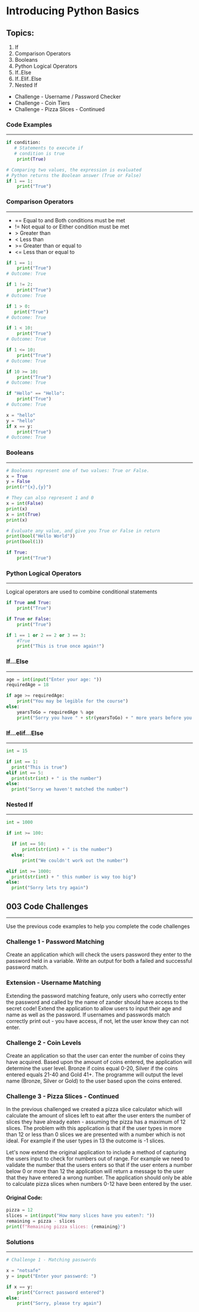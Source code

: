 # Introducing Python Basics

## Topics:

1. If
2. Comparison Operators
3. Booleans
4. Python Logical Operators
5. If..Else
6. If..Elif..Else
7. Nested If

* Challenge - Username / Password Checker
* Challenge - Coin Tiers
* Challenge - Pizza Slices - Continued

### Code Examples
---

```python
if condition:           
   # Statements to execute if
   # condition is true
    print(True)

# Comparing two values, the expression is evaluated
# Python returns the Boolean answer (True or False)
if 1 == 1:
    print("True")
```

### Comparison Operators
---
* == Equal to and Both conditions must be met
* != Not equal to or Either condition must be met
* \> Greater than
* < Less than
* \>= Greater than or equal to
* <= Less than or equal to

```python
if 1 == 1:
    print("True")
# Outcome: True

if 1 != 2:
    print("True")
# Outcome: True

if 1 > 0:
   print("True")
# Outcome: True

if 1 < 10:
    print("True")
# Outcome: True

if 1 <= 10:
    print("True")
# Outcome: True

if 10 >= 10:
    print("True")
# Outcome: True
```
```Python
if "Hello" == "Hello":
    print("True")
# Outcome: True
```
```Python
x = "hello"
y = "hello"
if x == y:
    print("True")
# Outcome: True
```
### Booleans
---
```python
# Booleans represent one of two values: True or False.
x = True
y = False
print(r"{x},{y}")
```
```python
# They can also represent 1 and 0
x = int(False)
print(x)
x = int(True)
print(x)
```
```python
# Evaluate any value, and give you True or False in return
print(bool("Hello World"))
print(bool(1))
```
```python
if True:
    print("True")
```

### Python Logical Operators
---
Logical operators are used to combine conditional statements

```python
if True and True:
    print("True")
```
```python
if True or False:
    print("True")
```
```python
if 1 == 1 or 2 == 2 or 3 == 3:
    #True
    print("This is true once again!")
```

### If...Else
---

```python
age = int(input("Enter your age: "))
requiredAge = 18

if age >= requiredAge:
	print("You may be legible for the course")
else: 
	yearsToGo = requiredAge % age
	print("Sorry you have " + str(yearsToGo) + " more years before you can start the course")
```

### If...elif...Else
---

```python
int = 15

if int == 1:
  print("This is true")
elif int == 5:
  print(str(int) + " is the number")
else: 
  print("Sorry we haven't matched the number")
```

### Nested If
---

```python
int = 1000

if int >= 100:

  if int == 50:
      print(str(int) + " is the number")
  else:
      print("We couldn't work out the number")

elif int >= 1000:
  print(str(int) + " this number is way too big")
else: 
  print("Sorry lets try again")
```
## 003 Code Challenges
---
Use the previous code examples to help you complete the code challenges
### **Challenge 1 - Password Matching**

Create an application which will check the users password they enter to the password held in a variable. Write an output for both a failed and successful password match.

### Extension - Username Matching

Extending the password matching feature, only users who correctly enter the password and called by the name of zander should have access to the secret code! Extend the application to allow users to input their age and name as well as the password. If usernames and passwords match correctly print out - you have access, if not, let the user know they can not enter.

### **Challenge 2 - Coin Levels**

Create an application so that the user can enter the number of coins they have acquired. Based upon the amount of coins entered, the application will determine the user level. Bronze if coins equal 0-20, Silver if the coins entered equals 21-40 and Gold 41+. The programme will output the level name (Bronze, Silver or Gold) to the user based upon the coins entered.

### **Challenge 3 - Pizza Slices - Continued**
In the previous challenged we created a pizza slice calculator which will calculate the amount of slices left to eat after the user enters the number of slices they have already eaten - assuming the pizza has a maximum of 12 slices. The problem with this application is that if the user types in more than 12 or less than 0 slices we are presented with a number which is not ideal. For example if the user types in 13 the outcome is -1 slices.

Let's now extend the original application to include a method of capturing the users input to check for numbers out of range. For example we need to validate the number that the users enters so that if the user enters a number below 0 or more than 12 the application will return a message to the user that they have entered a wrong number. The application should only be able to calculate pizza slices when numbers 0-12 have been entered by the user.

#### Original Code:

```python
pizza = 12
slices = int(input("How many slices have you eaten?: "))
remaining = pizza - slices
print(f"Remaining pizza slices: {remaining}")
```

### Solutions
---

```python
# Challenge 1 - Matching passwords

x = "notsafe"
y = input("Enter your password: ")

if x == y:
	print("Correct password entered")
else: 
    print("Sorry, please try again")
```
